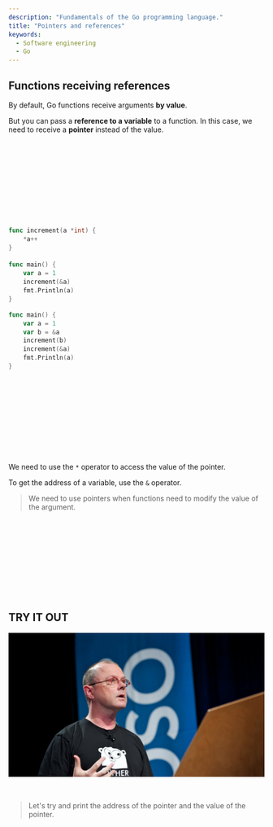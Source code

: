 ```yaml
---
description: "Fundamentals of the Go programming language."
title: "Pointers and references"
keywords:
  - Software engineering
  - Go
---
```


## Functions receiving references

By default, Go functions receive arguments **by value**.

But you can pass a **reference to a variable** to a function. In this case, we need to receive a **pointer** instead of the value.

</br>
</br>
</br>
</br>
</br>
</br>
</br>
</br>
</br>

```go
func increment(a *int) {
    *a++
}

func main() {
    var a = 1
    increment(&a)
    fmt.Println(a)
}
```

```go
func main() {
    var a = 1
    var b = &a
    increment(b)
    increment(&a)
    fmt.Println(a)
}
```

</br>
</br>
</br>
</br>
</br>
</br>
</br>
</br>
</br>

We need to use the `*` operator to access the value of the pointer.

To get the address of a variable, use the `&` operator.

> We need to use pointers when functions need to modify the value of the argument.

</br>
</br>
</br>
</br>
</br>
</br>
</br>
</br>
</br>

## TRY IT OUT

![Rob Pike](../../images/rob-pike.png)

</br>

> Let's try and print the address of the pointer and the value of the pointer.

<!-- fmt.Println("The the pointer is %v and the value is %v", pointer, *pointer) -->

</br>
</br>
